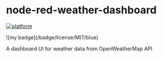 # node-red-weather-dashboard

[![platform](https://img.shields.io/badge/platform-Node--RED-red)](https://nodered.org)

!\[my badge\](/badge/license/MIT/blue)

A dashboard UI for weather data from OpenWeatherMap API
